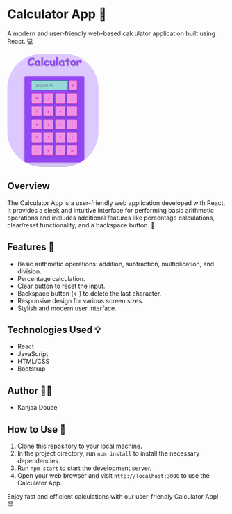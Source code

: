 # Calculator App 🧮

A modern and user-friendly web-based calculator application built using React. 💻

<img src="screenshot.png" alt="Calculator App Screenshot" width="210" height="260" style="border-radius: 80px;">

## Overview

The Calculator App is a user-friendly web application developed with React. It provides a sleek and intuitive interface for performing basic arithmetic operations and includes additional features like percentage calculations, clear/reset functionality, and a backspace button. 🚀

## Features 🌟

- Basic arithmetic operations: addition, subtraction, multiplication, and division.
- Percentage calculation.
- Clear button to reset the input.
- Backspace button (←) to delete the last character.
- Responsive design for various screen sizes.
- Stylish and modern user interface.

## Technologies Used 💡

- React
- JavaScript
- HTML/CSS
- Bootstrap

## Author 👩‍💻

- Kanjaa Douae

## How to Use 📝

1. Clone this repository to your local machine.
2. In the project directory, run `npm install` to install the necessary dependencies.
3. Run `npm start` to start the development server.
4. Open your web browser and visit `http://localhost:3000` to use the Calculator App.

Enjoy fast and efficient calculations with our user-friendly Calculator App! 😊
